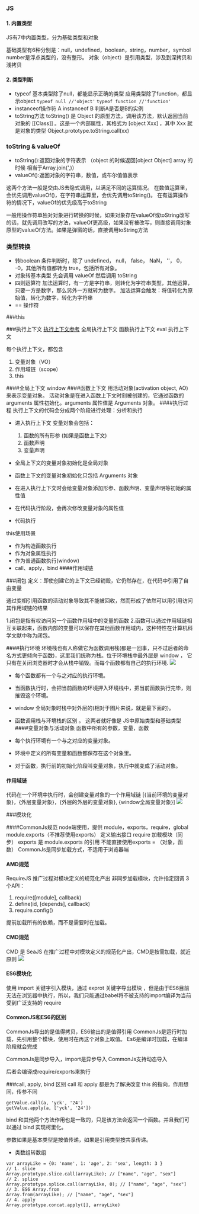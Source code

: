 ### JS
#### 1. 内置类型
JS有7中内置类型，分为基础类型和对象

基础类型有6种分别是：null，undefined，boolean，string，number，symbol
number是浮点类型的，没有整形。
对象（object）是引用类型，涉及到深拷贝和浅拷贝

#### 2. 类型判断
* typeof 
  基本类型除了null，都能显示正确的类型
  应用类型除了function，都显示object
  `typeof null //'object'`
  `typeof function //'function'`
* instanceof操作符
  A instanceof  B 判断A是否是B的实例
* toString方法
  toString() 是 Object 的原型方法，调用该方法，默认返回当前对象的 [[Class]] 。这是一个内部属性，其格式为 [object Xxx] ，其中 Xxx 就是对象的类型
  Object.prototype.toString.call(xx)
### toString & valueOf

* toString():返回对象的字符表示 （object 的时候返回[object Object] array 的时候 相当于Array.join(',)）
* valueOf():返回对象的字符串，数值，或布尔值值表示

这两个方法一般是交由JS去隐式调用，以满足不同的运算情况。
在数值运算里，会优先调用valueOf()，在字符串运算里，会优先调用toString()。
在有运算操作符的情况下，valueOf的优先级高于toString

一般用操作符单独对对象进行转换的时候，如果对象存在valueOf或toString改写的话，就先调用改写的方法，valueOf更高级，如果没有被改写，则直接调用对象原型的valueOf方法。如果是弹窗的话，直接调用toString方法

### 类型转换
* 转boolean
条件判断时，除了 undefined， null， false， NaN， ''， 0， -0，其他所有值都转为 true，包括所有对象。
* 对象转基本类型
  先会调用 valueOf 然后调用 toString
* 四则运算符
  加法运算时，有一方是字符串，则转化为字符串类型，其他运算，只要一方是数字，那么另外一方就转为数字。
  加法运算会触发：将值转化为原始值，转化为数字，转化为字符串
* == 操作符


###this

###执行上下文
[执行上下文参考](https://github.com/mqyqingfeng/Blog/issues/8)
全局执行上下文
函数执行上下文
eval 执行上下文

每个执行上下文，都包含
1. 变量对象（VO）
2. 作用域链（scope）
3. this

####全局上下文
window
####函数上下文
用活动对象(activation object, AO)来表示变量对象。
活动对象是在进入函数上下文时刻被创建的，它通过函数的 arguments 属性初始化。arguments 属性值是 Arguments 对象。
####执行过程
执行上下文的代码会分成两个阶段进行处理：分析和执行
* 进入执行上下文
变量对象会包括：
  1. 函数的所有形参 (如果是函数上下文)
  2. 函数声明
  3. 变量声明

* 全局上下文的变量对象初始化是全局对象
* 函数上下文的变量对象初始化只包括 Arguments 对象
* 在进入执行上下文时会给变量对象添加形参、函数声明、变量声明等初始的属性值
* 在代码执行阶段，会再次修改变量对象的属性值
* 代码执行

this使用场景
* 作为构造函数执行
* 作为对象属性执行
* 作为普通函数执行(window)
* call、apply、bind
####作用域链

###闭包
定义：即使创建它的上下文已经销毁，它仍然存在，在代码中引用了自由变量

通过变相引用函数的活动对象导致其不能被回收，然而形成了依然可以用引用访问其作用域链的结果

1.闭包是指有权访问另一个函数作用域中的变量的函数
2.函数可以通过作用域链相互关联起来，函数内部的变量可以保存在其他函数作用域内，这种特性在计算机科学文献中称为闭包。

####执行环境
环境栈也有人称做它为函数调用栈(都是一回事，只不过后者的命名方式更倾向于函数)，这里我们统称为栈。位于环境栈中最外层是 window ， 它只有在关闭浏览器时才会从栈中销毁。而每个函数都有自己的执行环境.
![](./i/2.png)
* 每个函数都有一个与之对应的执行环境。
*  当函数执行时，会把当前函数的环境押入环境栈中，把当前函数执行完毕，则摧毁这个环境。
*  window 全局对象时栈中对外层的(相对于图片来说，就是最下面的)。
* 函数调用栈与环境栈的区别 。 这两者就好像是 JS中原始类型和基础类型 
####变量对象与活动对象
函数中所有的参数，变量，函数

* 每个执行环境有一个与之对应的变量对象。
* 环境中定义的所有变量和函数都保存在这个对象里。
* 对于函数，执行前的初始化阶段叫变量对象，执行中就变成了活动对象。

#### 作用域链
  代码在一个环境中执行时，会创建变量对象的一个作用域链
  [{当前环境的变量对象}，{外层变量对象}，{外层的外层的变量对象}, {window全局变量对象}] 
  ![](./i/3.png)

###模块化

####CommonJs规范
  node端使用，提供 module，exports，require，global
  module.exports（不推荐使用exports） 定义输出接口
  require 加载模块（同步）
  exports 是 module.exports 的引用
  不能直接使用exports = （对象，函数）
  CommonJs是同步加载方式，不适用于浏览器端
#### AMD规范
  RequireJS 推广过程对模块定义的规范化产出
  非同步加载模块，允许指定回调
  3个API：
  1. require([module], callback)
  2. define(id, [depends], callback)
  3. require.config()

  提前加载所有的依赖，而不是需要时在加载。

#### CMD规范
CMD 是 SeaJS 在推广过程中对模块定义的规范化产出，CMD是按需加载，就近原则
![](./i/4.png)

#### ES6模块化
使用 import 关键字引入模块，通过 exprot 关键字导出模块
，但是由于ES6目前无法在浏览器中执行，所以，我们只能通过babel将不被支持的import编译为当前受到广泛支持的 require

#### CommonJS和ES6的区别
  CommonJs导出的是值得拷贝，ES6输出的是值得引用
  CommonJs是运行时加载，先引用整个模块，使用时在再这个对象上取值。
  Es6是编译时加载，在编译阶段就会完成

  CommonJs是同步导入，import是异步导入
  CommonJs支持动态导入

  后者会编译成require/exports来执行

###call, apply, bind 区别
call 和 apply 都是为了解决改变 this 的指向，作用想同，传参不同
```
getValue.call(a, 'yck', '24')
getValue.apply(a, ['yck', '24'])
```

bind 和其他两个方法作用也是一致的，只是该方法会返回一个函数。并且我们可以通过 bind 实现柯里化。


参数如果是基本类型是按值传递，如果是引用类型按共享传递。

* 类数组转数组
```
var arrayLike = {0: 'name', 1: 'age', 2: 'sex', length: 3 }
// 1. slice
Array.prototype.slice.call(arrayLike); // ["name", "age", "sex"] 
// 2. splice
Array.prototype.splice.call(arrayLike, 0); // ["name", "age", "sex"] 
// 3. ES6 Array.from
Array.from(arrayLike); // ["name", "age", "sex"] 
// 4. apply
Array.prototype.concat.apply([], arrayLike)
```